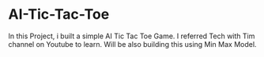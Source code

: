# AI-Tic-Tac-Toe
In this Project, i built a simple AI Tic Tac Toe Game. I referred Tech with Tim channel on Youtube to learn. Will be also building this using Min Max Model.
